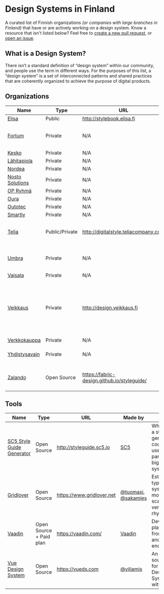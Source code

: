 # Design Systems in Finland

A curated list of Finnish organizations _(or companies with large branches in Finland)_ that have or are actively working on a design system. Know a resource that isn't listed below? Feel free to [create a new pull request](https://github.com/viljamis/design-systems-in-finland/compare), or [open an issue](https://github.com/viljamis/design-systems-in-finland/issues/new).

## What is a Design System?

There isn’t a standard definition of “design system” within our community, and people use the term in different ways. For the purposes of this list, a “design system” is a set of interconnected patterns and shared practices that are coherently organized to achieve the purpose of digital products.

## Organizations

| Name | Type | URL | Notes
| --- | --- | --- | --- |
| [Elisa](https://elisa.fi) | Public | http://stylebook.elisa.fi | |
| [Fortum](https://www.fortum.fi) | Private | N/A | Fortum Elemental System, WIP |
| [Kesko](https://www.kesko.fi) | Private | N/A | WIP |
| [Lähitapiola](https://www.lahitapiola.fi) | Private | N/A | WIP |
| [Nordea](https://www.nordea.fi) | Private | N/A | |
| [Nosto Solutions](http://www.nosto.com) | Private | N/A | WIP |
| [OP Ryhmä](https://uusi.op.fi) | Private | N/A | |
| [Oura](https://ouraring.com) | Private | N/A | |
| [Outotec](http://www.outotec.fi) | Private | N/A | |
| [Smartly](https://www.smartly.io) | Private | N/A | |
| [Telia](https://www.telia.fi) | Public/Private | http://digitalstyle.teliacompany.com | Only pattern library is public(?) |
| [Umbra](https://umbra3d.com) | Private | N/A | For Web, iOS and AR (Hololens) |
| [Vaisala](https://www.vaisala.com/en) | Private | N/A | |
| [Veikkaus](https://www.veikkaus.fi) | Private | http://design.veikkaus.fi | URL is shown in some blog posts, but doesn’t seem to be public(?) |
| [Verkkokauppa](https://www.verkkokauppa.com) | Private | N/A | |
| [Yhdistysavain](https://www.yhdistysavain.fi) | Private | N/A | WIP for 2.0 release |
| [Zalando](https://www.zalando.fi) | Open Source | https://fabric-design.github.io/styleguide/ | Zalando has active dev hub in Helsinki |

## Tools

| Name | Type | URL | Made by | Notes
| --- | --- | --- | --- | --- |
| [SC5 Style Guide Generator](http://styleguide.sc5.io) | Open Source | http://styleguide.sc5.io | [SC5](https://sc5.io) | While this is a style guide generator, it could be used as a part of a bigger system |
| [Gridlover](https://www.gridlover.net) | Open Source | https://www.gridlover.net | [@tuomasj](https://twitter.com/tuomasj), [@sakamies](https://twitter.com/sakamies) | Establish a typographic system with modular scale & vertical rhythm. |
| [Vaadin](https://vaadin.com/) | Open Source + Paid plan | https://vaadin.com/ | [Vaadin](https://vaadin.com/) | Development platform for front-end and back-end devs |
| [Vue Design System](https://vueds.com) | Open Source | https://vueds.com | [@viljamis](https://twitter.com/viljamis) | An open source tool for building Design Systems with Vue.js |
 

